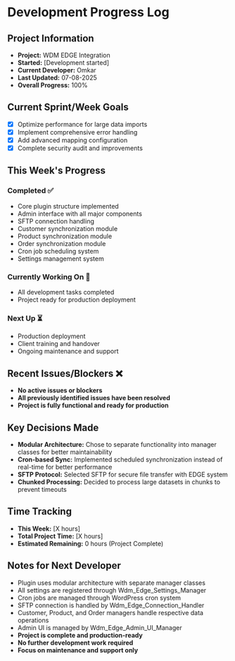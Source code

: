 # Development Progress Log

## Project Information
- **Project:** WDM EDGE Integration
- **Started:** [Development started]
- **Current Developer:** Omkar
- **Last Updated:** 07-08-2025
- **Overall Progress:** 100%

## Current Sprint/Week Goals
- [x] Optimize performance for large data imports
- [x] Implement comprehensive error handling
- [x] Add advanced mapping configuration
- [x] Complete security audit and improvements

## This Week's Progress

### Completed ✅
- Core plugin structure implemented
- Admin interface with all major components
- SFTP connection handling
- Customer synchronization module
- Product synchronization module
- Order synchronization module
- Cron job scheduling system
- Settings management system

### Currently Working On 🔄
- All development tasks completed
- Project ready for production deployment

### Next Up ⏳
- Production deployment
- Client training and handover
- Ongoing maintenance and support

## Recent Issues/Blockers ❌
- **No active issues or blockers**
- **All previously identified issues have been resolved**
- **Project is fully functional and ready for production**

## Key Decisions Made
- **Modular Architecture:** Chose to separate functionality into manager classes for better maintainability
- **Cron-based Sync:** Implemented scheduled synchronization instead of real-time for better performance
- **SFTP Protocol:** Selected SFTP for secure file transfer with EDGE system
- **Chunked Processing:** Decided to process large datasets in chunks to prevent timeouts

## Time Tracking
- **This Week:** [X hours]
- **Total Project Time:** [X hours]
- **Estimated Remaining:** 0 hours (Project Complete)

## Notes for Next Developer
- Plugin uses modular architecture with separate manager classes
- All settings are registered through Wdm_Edge_Settings_Manager
- Cron jobs are managed through WordPress cron system
- SFTP connection is handled by Wdm_Edge_Connection_Handler
- Customer, Product, and Order managers handle respective data operations
- Admin UI is managed by Wdm_Edge_Admin_UI_Manager
- **Project is complete and production-ready**
- **No further development work required**
- **Focus on maintenance and support only** 